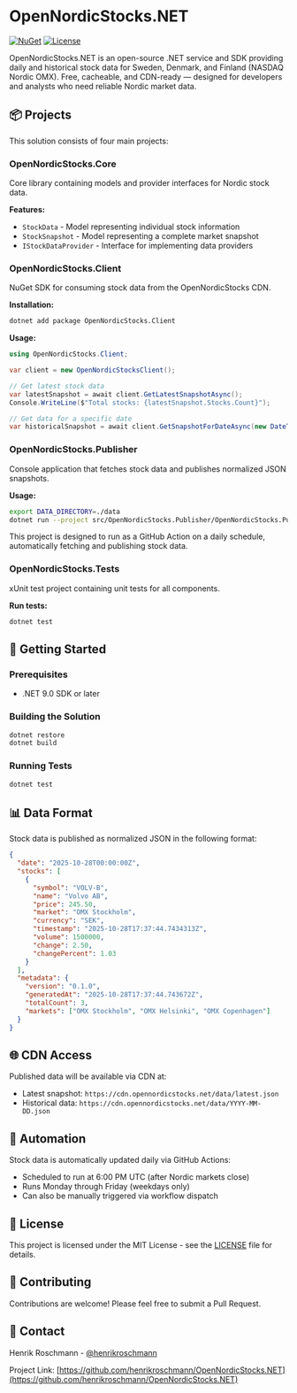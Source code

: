 # OpenNordicStocks.NET

[![NuGet](https://img.shields.io/nuget/v/OpenNordicStocks.Client.svg)](https://www.nuget.org/packages/OpenNordicStocks.Client/)
[![License](https://img.shields.io/badge/license-MIT-blue.svg)](LICENSE)

OpenNordicStocks.NET is an open-source .NET service and SDK providing daily and historical stock data for Sweden, Denmark, and Finland (NASDAQ Nordic OMX). Free, cacheable, and CDN-ready — designed for developers and analysts who need reliable Nordic market data.

## 📦 Projects

This solution consists of four main projects:

### OpenNordicStocks.Core
Core library containing models and provider interfaces for Nordic stock data.

**Features:**
- `StockData` - Model representing individual stock information
- `StockSnapshot` - Model representing a complete market snapshot
- `IStockDataProvider` - Interface for implementing data providers

### OpenNordicStocks.Client
NuGet SDK for consuming stock data from the OpenNordicStocks CDN.

**Installation:**
```bash
dotnet add package OpenNordicStocks.Client
```

**Usage:**
```csharp
using OpenNordicStocks.Client;

var client = new OpenNordicStocksClient();

// Get latest stock data
var latestSnapshot = await client.GetLatestSnapshotAsync();
Console.WriteLine($"Total stocks: {latestSnapshot.Stocks.Count}");

// Get data for a specific date
var historicalSnapshot = await client.GetSnapshotForDateAsync(new DateTime(2025, 10, 28));
```

### OpenNordicStocks.Publisher
Console application that fetches stock data and publishes normalized JSON snapshots.

**Usage:**
```bash
export DATA_DIRECTORY=./data
dotnet run --project src/OpenNordicStocks.Publisher/OpenNordicStocks.Publisher.csproj
```

This project is designed to run as a GitHub Action on a daily schedule, automatically fetching and publishing stock data.

### OpenNordicStocks.Tests
xUnit test project containing unit tests for all components.

**Run tests:**
```bash
dotnet test
```

## 🚀 Getting Started

### Prerequisites
- .NET 9.0 SDK or later

### Building the Solution
```bash
dotnet restore
dotnet build
```

### Running Tests
```bash
dotnet test
```

## 📊 Data Format

Stock data is published as normalized JSON in the following format:

```json
{
  "date": "2025-10-28T00:00:00Z",
  "stocks": [
    {
      "symbol": "VOLV-B",
      "name": "Volvo AB",
      "price": 245.50,
      "market": "OMX Stockholm",
      "currency": "SEK",
      "timestamp": "2025-10-28T17:37:44.7434313Z",
      "volume": 1500000,
      "change": 2.50,
      "changePercent": 1.03
    }
  ],
  "metadata": {
    "version": "0.1.0",
    "generatedAt": "2025-10-28T17:37:44.743672Z",
    "totalCount": 3,
    "markets": ["OMX Stockholm", "OMX Helsinki", "OMX Copenhagen"]
  }
}
```

## 🌐 CDN Access

Published data will be available via CDN at:
- Latest snapshot: `https://cdn.opennordicstocks.net/data/latest.json`
- Historical data: `https://cdn.opennordicstocks.net/data/YYYY-MM-DD.json`

## 🤖 Automation

Stock data is automatically updated daily via GitHub Actions:
- Scheduled to run at 6:00 PM UTC (after Nordic markets close)
- Runs Monday through Friday (weekdays only)
- Can also be manually triggered via workflow dispatch

## 📝 License

This project is licensed under the MIT License - see the [LICENSE](LICENSE) file for details.

## 🤝 Contributing

Contributions are welcome! Please feel free to submit a Pull Request.

## 📧 Contact

Henrik Roschmann - [@henrikroschmann](https://github.com/henrikroschmann)

Project Link: [https://github.com/henrikroschmann/OpenNordicStocks.NET](https://github.com/henrikroschmann/OpenNordicStocks.NET)

